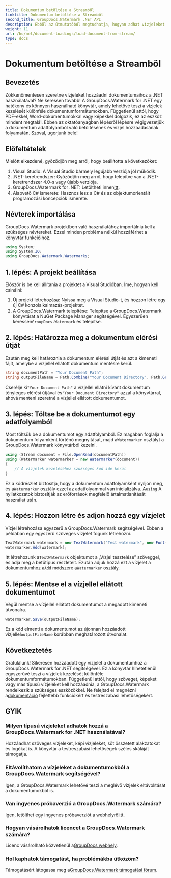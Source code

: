 ```yaml
---
title: Dokumentum betöltése a Streamből
linktitle: Dokumentum betöltése a Streamből
second_title: GroupDocs.Watermark .NET API
description: Ebből az útmutatóból megtudhatja, hogyan adhat vízjeleket dokumentumokhoz a GroupDocs.Watermark for .NET segítségével. Tökéletes azoknak a fejlesztőknek, akik javítani szeretnék a dokumentumbiztonságot.
weight: 11
url: /hu/net/document-loadings/load-document-from-stream/
type: docs
---
```

# Dokumentum betöltése a Streamből

## Bevezetés
Zökkenőmentesen szeretne vízjeleket hozzáadni dokumentumaihoz a .NET használatával? Ne keressen tovább! A GroupDocs.Watermark for .NET egy hatékony és könnyen használható könyvtár, amely lehetővé teszi a vízjelek kezelését különféle dokumentumformátumokban. Függetlenül attól, hogy PDF-ekkel, Word-dokumentumokkal vagy képekkel dolgozik, ez az eszköz mindent megtalál. Ebben az oktatóanyagban lépésről lépésre végigvezetjük a dokumentum adatfolyamból való betöltésének és vízjel hozzáadásának folyamatán. Szóval, ugorjunk bele!
## Előfeltételek
Mielőtt elkezdené, győződjön meg arról, hogy beállította a következőket:
1. Visual Studio: A Visual Studio bármely legújabb verziója jól működik.
2. .NET-keretrendszer: Győződjön meg arról, hogy telepítve van a .NET-keretrendszer 4.0-s vagy újabb verziója.
3.  GroupDocs.Watermark for .NET: Letöltheti innen[itt](https://releases.groupdocs.com/Watermark/net/).
4. Alapvető C# ismerete: Hasznos lesz a C# és az objektumorientált programozási koncepciók ismerete.

## Névterek importálása
GroupDocs.Watermark projektben való használatához importálnia kell a szükséges névtereket. Ezzel minden probléma nélkül hozzáférhet a könyvtár funkcióihoz.
```csharp
using System;
using System.IO;
using GroupDocs.Watermark.Watermarks;
```
## 1. lépés: A projekt beállítása
Először is be kell állítania a projektet a Visual Studióban. Íme, hogyan kell csinálni:
1. Új projekt létrehozása: Nyissa meg a Visual Studio-t, és hozzon létre egy új C# konzolalkalmazás-projektet.
2.  A GroupDocs.Watermark telepítése: Telepítse a GroupDocs.Watermark könyvtárat a NuGet Package Manager segítségével. Egyszerűen keressen`GroupDocs.Watermark` és telepítse.
## 2. lépés: Határozza meg a dokumentum elérési útját
Ezután meg kell határoznia a dokumentum elérési útját és azt a kimeneti fájlt, amelybe a vízjellel ellátott dokumentum mentésre kerül.
```csharp
string documentPath = "Your Document Path";
string outputFileName = Path.Combine("Your Document Directory", Path.GetFileName(documentPath));
```
 Cserélje ki`"Your Document Path"` a vízjellel ellátni kívánt dokumentum tényleges elérési útjával és`"Your Document Directory"` azzal a könyvtárral, ahová menteni szeretné a vízjellel ellátott dokumentumot.
## 3. lépés: Töltse be a dokumentumot egy adatfolyamból
Most töltsük be a dokumentumot egy adatfolyamból. Ez magában foglalja a dokumentum folyamként történő megnyitását, majd a`Watermarker` osztályt a GroupDocs.Watermark könyvtárból kezelni.
```csharp
using (Stream document = File.OpenRead(documentPath))
using (Watermarker watermarker = new Watermarker(document))
{
    // A vízjelek kezeléséhez szükséges kód ide kerül
}
```
 Ez a kódrészlet biztosítja, hogy a dokumentum adatfolyamként nyíljon meg, és a`Watermarker` osztály ezzel az adatfolyammal van inicializálva. A`using` A nyilatkozatok biztosítják az erőforrások megfelelő ártalmatlanítását használat után.
## 4. lépés: Hozzon létre és adjon hozzá egy vízjelet
Vízjel létrehozása egyszerű a GroupDocs.Watermark segítségével. Ebben a példában egy egyszerű szöveges vízjelet fogunk létrehozni.
```csharp
TextWatermark watermark = new TextWatermark("Test watermark", new Font("Arial", 12));
watermarker.Add(watermark);
```
 Itt létrehozunk a`TextWatermark` objektumot a „Vízjel tesztelése” szöveggel, és adja meg a betűtípus részleteit. Ezután adjuk hozzá ezt a vízjelet a dokumentumhoz a`Add` módszere a`Watermarker` osztály.
## 5. lépés: Mentse el a vízjellel ellátott dokumentumot
Végül mentse a vízjellel ellátott dokumentumot a megadott kimeneti útvonalra.
```csharp
watermarker.Save(outputFileName);
```
 Ez a kód elmenti a dokumentumot az újonnan hozzáadott vízjellel`outputFileName` korábban meghatározott útvonalat.

## Következtetés
Gratulálunk! Sikeresen hozzáadott egy vízjelet a dokumentumhoz a GroupDocs.Watermark for .NET segítségével. Ez a könyvtár hihetetlenül egyszerűvé teszi a vízjelek kezelését különféle dokumentumformátumokban. Függetlenül attól, hogy szöveget, képeket vagy más típusú vízjeleket kell hozzáadnia, a GroupDocs.Watermark rendelkezik a szükséges eszközökkel. Ne felejtsd el megnézni a[dokumentáció](https://tutorials.groupdocs.com/Watermark/net/) fejlettebb funkciókért és testreszabási lehetőségekért.
## GYIK
### Milyen típusú vízjeleket adhatok hozzá a GroupDocs.Watermark for .NET használatával?
Hozzáadhat szöveges vízjeleket, képi vízjeleket, sőt összetett alakzatokat és logókat is. A könyvtár a testreszabási lehetőségek széles skáláját támogatja.
### Eltávolíthatom a vízjeleket a dokumentumokból a GroupDocs.Watermark segítségével?
Igen, a GroupDocs.Watermark lehetővé teszi a meglévő vízjelek eltávolítását a dokumentumokból is.
### Van ingyenes próbaverzió a GroupDocs.Watermark számára?
 Igen, letölthet egy ingyenes próbaverziót a webhelyről[itt](https://releases.groupdocs.com/).
### Hogyan vásárolhatok licencet a GroupDocs.Watermark számára?
Licenc vásárolható közvetlenül a[GroupDocs webhely](https://purchase.groupdocs.com/buy).
### Hol kaphatok támogatást, ha problémákba ütközöm?
 Támogatásért látogassa meg a[GroupDocs.Watermark támogatási fórum](https://forum.groupdocs.com/c/watermark/19).